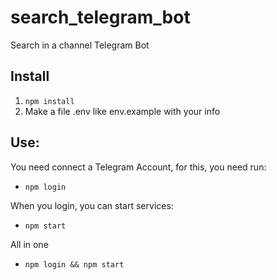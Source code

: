 # search_telegram_bot
Search in a channel Telegram Bot

## Install
1. `npm install`
2. Make a file .env like env.example with your info
## Use:
You need connect a Telegram Account, for this, you need run:
- `npm login`

When you login, you can start services:
- `npm start`

All in one
- `npm login && npm start`
